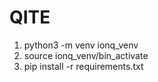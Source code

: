 # QITE

1. python3 -m venv ionq_venv
2. source ionq_venv/bin_activate
3. pip install -r requirements.txt